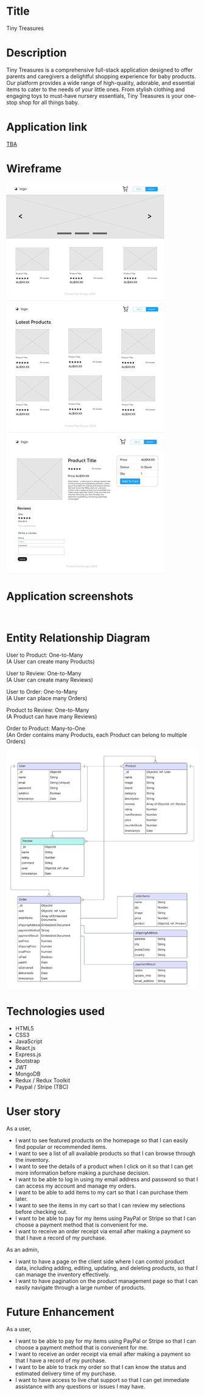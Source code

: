 # Title

Tiny Treasures

# Description

Tiny Treasures is a comprehensive full-stack application designed to offer parents and caregivers a delightful shopping experience for baby products. Our platform provides a wide range of high-quality, adorable, and essential items to cater to the needs of your little ones. From stylish clothing and engaging toys to must-have nursery essentials, Tiny Treasures is your one-stop shop for all things baby.

# Application link

[TBA]()

# Wireframe

![](public/images/wireframe.png)

# Application screenshots

![]()

# Entity Relationship Diagram

User to Product: One-to-Many<br/>
(A User can create many Products)

User to Review: One-to-Many<br/>
(A User can create many Reviews)

User to Order: One-to-Many<br/>
(A User can place many Orders)

Product to Review: One-to-Many<br/>
(A Product can have many Reviews)

Order to Product: Many-to-One<br/>
(An Order contains many Products, each Product can belong to multiple Orders)

![](public/images/update-erd.png)

# Technologies used

- HTML5
- CSS3
- JavaScript
- React.js
- Express.js
- Bootstrap
- JWT
- MongoDB
- Redux / Redux Toolkit
- Paypal / Stripe (TBC)

# User story

As a user,

- I want to see featured products on the homepage so that I can easily find popular or recommended items.
- I want to see a list of all available products so that I can browse through the inventory.
- I want to see the details of a product when I click on it so that I can get more information before making a purchase decision.
- I want to be able to log in using my email address and password so that I can access my account and manage my orders.
- I want to be able to add items to my cart so that I can purchase them later.
- I want to see the items in my cart so that I can review my selections before checking out.
- I want to be able to pay for my items using PayPal or Stripe so that I can choose a payment method that is convenient for me.
- I want to receive an order receipt via email after making a payment so that I have a record of my purchase.

As an admin,

- I want to have a page on the client side where I can control product data, including adding, editing, updating, and deleting products, so that I can manage the inventory effectively.
- I want to have pagination on the product management page so that I can easily navigate through a large number of products.

# Future Enhancement

As a user,

- I want to be able to pay for my items using PayPal or Stripe so that I can choose a payment method that is convenient for me.
- I want to receive an order receipt via email after making a payment so that I have a record of my purchase.
- I want to be able to track my order so that I can know the status and estimated delivery time of my purchase.
- I want to have access to live chat support so that I can get immediate assistance with any questions or issues I may have.
